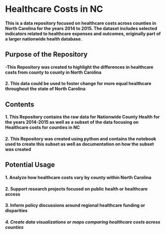 # **Healthcare Costs in NC**
#### This is a data repository focused on healthcare costs across counties in North Carolina for the years 2014 to 2015. The dataset includes selected indicators related to healthcare expenses and outcomes, originally part of a larger nationwide health database.
## Purpose of the Repository
#### -This Repository was created to highlight the differences in healthcare costs from county to county in North Carolina
#### 2. This data could be used to foster change for more equal healthcare throughout the state of North Carolina
## Contents
#### 1. This Repository contains the raw data for Nationwide County Health for the years 2014-2015 as well as a subset of the data focusing on Healthcare costs for counties in NC
#### 2. This Repository was created using python and contains the notebook used to create this subset as well as documentation on how the subset was created
## Potential Usage
#### 1. Analyze how healthcare costs vary by county within North Carolina
#### 2. Support research projects focused on public health or healthcare access
#### 3. Inform policy discussions around regional healthcare funding or disparities
##### 4. Create data visualizations or maps comparing healthcare costs across counties

